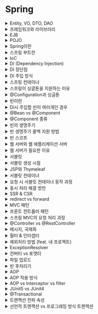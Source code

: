 # Spring

<details>
   <summary>Entity, VO, DTO, DAO</summary>

<br/>

- Entity
    - 핵심 비즈니스 도메인이고, JPA에서는 데이터베이스 테이블과 ORM 매핑되어 있는 객체이다.
    - 로직을 가질 수 있다.
- VO(Value Object)
    - 실제 데이터만을 저장하는 객체이다.
    - 로직을 포함할 수 있으며, 객체의 불변성을 보장한다.
- DTO(Data Transfer Object)
    - 계층간 데이터 교환을 위해 사용하는 객체이다.
    - 주요 로직 없이, 단순 getter, setter만 존재한다.
- DAO(Data Access Object)
    - DB에 접근하여 실제 데이터를 조회하거나 조작하는 기능을 가진 객체이다.
    - DAO는 데이터베이스에 더 가깝고, Repository는 도메인 객체에 더 가까운 개념이다.
    - Repository는 DAO를 사용해서 구현할 수 있다.

</details>

<details>
   <summary>프레임워크와 라이브러리</summary>

<br/>

- 프레임워크 : 원하는 기능 구현에 집중하여 개발할 수 있도록, 일정한 형태와 필요한 기능을 갖추고 있는 골격, 뼈대를 의미한다.
- 라이브러리 : 자주 사용되는 로직을, 재사용이 편리하도록 잘 정리한 코드의 집합을 말한다.
- 프레임워크는 사용자가 작성한 코드를 프레임워크가 직접 제어하고, 대신 실행한다. 하지만 라이브러리는 사용자가 작성한 코드가 직접 제어의 흐름을 담당한다.

---

</details>


<details>
   <summary>EJB</summary>

<br/>

- Enterprise JavaBeans
- 기업 환경의 시스템을 구현하기 위한 서버측 컴포넌트 모델이다.
- 복잡하고 객체지향적이지 않다는 단점 등으로 인해 스프링이 등장하였다.

---

</details>

<details>
   <summary>POJO</summary>

<br/>

- Plain Old Java Object
- 특정 기술 규약과 환경에 종속되지 않은 순수한 자바 오브젝트를 말한다.
- 코드가 간결하고 테스트가 용이하다는 장점이 있다.

---

</details>


<details>
   <summary>Spring이란</summary>

<br/>

- 자바 엔터프라이즈 개발을 편하게 해주는 경량급 오픈소스 애플리케이션 프레임워크이다.
- 특징
  - POJO 기반으로 구성되어 코드가 간결하고 테스트가 용이하다.
  - DI를 통해 객체 관계를 구성한다.
  - AOP를 지원하여 개발자가 핵심 비즈니스 로직에 집중할 수 있도록 한다.
  - MVC 구조로 웹을 개발할 수 있도록 지원한다.

---

</details>

<details>
   <summary>스프링 부트란</summary>

<br/>

- 스프링을 복잡한 설정 없이 쉽고 빠르게 만들어주는 도구이다.
  - 자주 사용하는 모듈간의 의존성과 버전 조합 제공
  - 자동 설정
  - 내장 WAS

---

</details>

<details>
   <summary>IoC</summary>

<br/>

- Inversion Of Control, 제어의 역전
- 객체의 생성에서부터 생명주기의 관리까지 모든 객체에 대한 제어권이 바뀐 것을 말한다.
- 개발자가 프레임워크에 필요한 부분을 개발하고 조립하면, 코드의 최종 호출은 프레임워크에 의해 이뤄진다. 
- 객체 지향 원칙을 잘 지키기 위해 사용한다.
  - 내부에서 직접 객체를 생성하는 방법보다 외부에서 주입받는게 변경에 더 유연한다.
  - 객체 생성을 위해 구체 클래스 의존을 피할 수 없다. DIP 위반이다.
---

</details>

<details>
   <summary>DI (Dependency Injection)</summary>

<br/>

- Dependency Injection, 의존관계 주입 or 의존성 주입
- Spring 프레임워크에서 지원하는 IoC의 형태로, 클래스 사이의 의존관계를 빈 설정 정보를 바탕으로 컨테이너가 연결해 주는 것을 말한다.

---

</details>

<details>
   <summary>DI 장단점</summary>

<br/>

- 장점
  - 스프링 자체에서 설정을 통해 연관 관계를 맺어줌으로써 객체간 결합도를 낮춰준다.
  - 클래스의 재사용성을 높이고, 유지보수가 편리해진다.
  - 의존성 주입으로 인해 stub, mock 객체를 사용해 unit 테스트의 이점이 생긴다.
- 단점
  - 의존성 주입을 위한 선행 작업이 필요해 간단한 프로그램에서는 번거롭다.
  - 코드 추적이 어렵다.

---

</details>

<details>
   <summary>DI 주입 방식</summary>

<br/>

1. 생성자 주입
   - 생성자를 통해서 의존관계를 주입받는 방법
   - 생성사 호출 시점에 딱 1번만 호출되는 것을 보장 
   - final 키워드로 불변하게 설계할 수 있고, 초기화 누락 시 컴파일 시점에 오류가 발생하기 떄문에 가장 권장되는 방법이다.
2. 수정자 주입
   - setter 메서드를 통해서 의존관계를 주입 받는 방법
   - setter를 public으로 열어야 하므로, 누군가 실수로 호출할 수 있다.
   - 보통 한번 주입한 의존관계를 변경할 일이 거의 없지만, 필요한 경우 선택적으로 사용
3. 필드 주입
   - 필드에 의존관계를 바로 주입받는 방법
   - DI 프레임워크가 없으면 의존관계를 주입받을 수 없다.
   - 외부에서 변경이 불가능하기 때문에 테스트하기 어려우므로, 권장하지 않는 방법이다.

---

</details>

<details>
   <summary>스프링 컨테이너</summary>

<br/>

- BeanFactory와 ApplicationContext를 스프링 컨테이너라고 한다.
  - BeanFactory는 빈을 관리하고 조회하는 역할을 한다.
  - BeanFactory를 상속한 ApplicationContext는 빈 관리 기능뿐만 아니라, 국제화 등의 추가적인 기능을 제공한다.

---

</details>

<details>
   <summary>스프링이 싱글톤을 지원하는 이유</summary>

<br/>

- 대부분의 스프링 애플리케이션은 웹 애플리케이션이다. 웹 애플리케이션은 보통 여러 고객이 여러 요청을 한다.
- 싱글톤을 사용하지 않으면 각 요청마다 새로운 객체가 생성되고 소멸된다. 이 방식은 트래픽이 증가할수록 메모리 낭비가 심하기 때문에, 객체를 1개만 생성하고 공유하는 싱글톤 패턴을 사용한다.

---

</details>

<details>
   <summary>@Configuration과 싱글톤</summary>

<br/>

- `@Configuration`는 `@Bean`이 붙은 메서드마다 이미 스프링 빈이 존재하면 기존의 빈을 반환하고, 스프링 빈이 존재하지 않으면 스프링 빈을 새로 등록하고 반환하는 코드가 동적으로 만들어진다.
  - 참고로 `@Configuration`이 붙은 클래스도 스프링 빈으로 등록된다.
- 즉, `@Bean`만 사용해도 스프링 빈으로 등록되지만, 싱글톤을 보장하지 않는다.
---

</details>

<details>
   <summary>빈이란</summary>

<br/>

- 스프링 컨테이너가 생성하고 관리하는 자바 객체를 빈이라고 한다.
- `@Bean`나 `<bean>`로 설정 파일에 빈을 직접 등록하거나, 컴포너트 스캔을 이용하여 자동으로 등록할 수 있다.

---

</details>

<details>
   <summary>DI시 주입할 빈이 여러개인 경우</summary>

<br/>

- 스프링은 주입 대상을 타입으로 결정하지 못하면 필드 명이나 파라미터 명으로 매칭을 시도한다.
- 스프링은 이름을 직접적으로 변경하지 않고도 주입 대상을 결정할 수 있도록 `@Qualifier`과 `@Primary` 애노테이션을 제공한다.
  - `@Qualifier`를 주입 받는 곳에 적용시켜주면 동일한 `@Qualifier`가 적용된 빈이 주입된다.
  - `@Primary`가 붙은 빈이 우선적으로 적용된다. 하지만 `@Qualifier`가 `@Primary`보다 우선시된다.

---

</details>

<details>
   <summary>@Bean vs @Component</summary>

<br/>

- 둘 다 스프링 컨테이너에 빈을 등록하기 위해 사용한다.
- `@Bean` : 개발자가 작성한 method에 `@Bean`을 붙여주면, 해당 메서드가 반환하는 객체가 빈으로 등록된다.
  - `@Configuration`과 함께 사용해야 한다.
- `@Component` : 개발자가 작성한 클래스에 `@Component`를 붙여주면, 해당 클래스는 빈으로 등록된다.

---

</details>


<details>
   <summary>@Component 종류</summary>

<br/>

- `@Controller` : 스프링 MVC 컨트롤러로 인식
- `@Repository` : 스프링 데이터 접근 계층으로 인식하고, 데이터 계층의 예외를 스프링 예외로 변환해준다.
- `@Configuration` : 스프링 설정 정보로 인식하고, 스프링 빈이 싱글톤을 유지하도록 추가 처리를 한다.
- `@Service` : `@Service` 는 특별한 처리를 하지 않는다. 대신 비즈니스 계층을 인식하는데 도움이 된다

---

</details>

<details>
   <summary>빈의 생명주기</summary>

<br/>

- 스프링 컨테이너 생성 -> 스프링 빈 생성 -> 의존관계 주입 -> 초기화 콜백 -> 사용 -> 소멸전 콜백 -> 스프링 종료
    - 초기화 콜백 : 빈 생성과 의존관계 주입이 완료된 후 호출
    - 소멸전 콜백 : 빈이 소멸되기 직전에 호출

---

</details>

<details>
   <summary>빈 생명주기 콜백 지원 방법</summary>

<br/>

- 스프링은 빈의 생성과 의존관계 주입이 완료되면 초기화 콜백이 발생한다. 또한, 싱글톤 빈은 스프링 컨테이너가 종료되기 직전에 소멸 콜백이 발생한다.
- 스프링은 인터페이스를 구현하는 방법, 설정 정보에서 빈 속성을 사용하는 방법, 애노테이션을 사용하는 방법으로 빈 생명주기 콜백을 지원한다.
  1. 인터페이스를 구현하는 방법
     - `InitializingBean`의 `afterProperties()` 메서드로 초기화를 지원한다.
     - `DisposableBean`의 `destroy()` 메서드로 소멸을 지원한다.
  2. 설정 정보에서 빈 속성을 사용하는 방법
     - 빈의 initMethod 속성에 메서드 이름 지정으로 초기화를 지원한다.
     - 빈의 destroyMethod 속성에 메서드 이름 지정으로 소멸을 지원한다.
  3. 애노테이션을 사용하는 방법
     - 메서드에 `@PostConstruct`를 붙여서 초기화를 지원한다.
     - 메서드에 `@PreDestroy`를 붙여서 소멸을 지원한다.
- 애노테이션을 사용하는 것을 권장하며, 외부 라이브러리를 초기화나 종료해야 하는 경우 설정 정보에서 빈 속성을 사용한다.

---

</details>

<details>
   <summary>빈 스코프</summary>

<br/>

- 빈이 존재할 수 있는 범위를 의미하며, 스프링은 다양한 스코프를 지원한다.
1. 싱글톤
   - default 스코프다.
   - 빈이 스프링 컨테이너의 시작과 종료까지 유지된다. 
2. 프로토타입
   - 스프링 컨테이너가 빈의 생성과 의존관계 주입, 초기화까지만 관여한다.
   - 싱글톤 빈은 한번만 생성되지만, 프로토타입 빈은 요청할 때마다 생성된다.
3. 웹 스코프
   - 웹 환경에서만 동작하며, 스프링이 해당 스코프의 종료 시점까지 관리한다. 
   - 웹 스코프 빈은 실제 고객 요청이 와야 생성해서 주입할 수 있다. 따라서 필요한 시점까지 객체 조회를 지연해야한다.
     - Provider/ObjectProvider 또는 프록시 모드 사용
   - request : HTTP 요청이 들어오고 나갈때까지 유지되는 스코프
   - session : HTTP 세션과 동일한 생명주기를 가지는 스코프
   - application : 서블릿 컨텍스트와 동일한 생명주기를 가지는 스코프
   - websocket : 웹 소켓과 동일한 생명주기를 가지는 스코프
     - 웹 소켓 : 클라이언트와 서버가 양방향 소통을 가능하게 하는 프로토콜

---

</details>

<details>
   <summary>웹 서버와 웹 애플리케이션 서버</summary>

<br/>

![image](https://user-images.githubusercontent.com/87891581/192721935-a350c793-4754-43f8-832b-b6bcbfc76f46.png)

**1. 웹 서버(Web Server)**
- 클라이언트가 요청하는 정적 리소스를 제공한다.
    - 정적 리소스 : 정적(파일) HTML, CSS, JS, 이미지, 영상
- 예) NGINX, APACHE

**2. 웹 애플리케이션 서버(WAS, Web Application Server)**

- 프로그램 코드를 실행해서 애플리케이션 로직 수행
    - 동적 HTML, HTTP API(JSON) 제공
- 웹 서버 기능 포함
- 예) 톰캣, Jetty, Undertow

**3. 차이점**
- 웹 서버는 정적 리소스(파일)를 제공하고, WAS는 애플리케이션 로직을 수행한다.

---

</details>

<details>
   <summary>웹 서버가 필요한 이유</summary>

<br/>

- 정적 컨텐츠는 웹 서버가 담당하고, 동적 컨텐츠는 WAS가 담당하도록 하여 부하를 분산할 수 있다.
- 여러 대의 WAS가 처리할 요청을 웹 서버에서 적절히 나누어 배분할 수 있다.(로드 밸런싱)
- WAS에 주기적으로 요청을 보내서 서비의 상태를 확인하는 Heath check가 가능하다.
- 어떤 WAS가 요청을 처리하는지 클라이언트가 알 수 없다.

---

</details>

<details>
   <summary>서블릿</summary>

<br/>

- 웹 페이지를 동적으로 생성하기 위해 사용하는 서버 프로그램이다.
- HTTP 요청 메시지 파싱하는 등의 부가적인 작업을 처리하여, 개발자가 비즈니스 로직에만 신경쓰도록 한다.

---

</details>

<details>
   <summary>서블릿 생성 시점</summary>

<br/>

- 서버 설정에 따라 다르다. 최초 요청 시점에 생성하게 할 수도 있고, 서블릿 컨테이너가 로딩될 때 생성하게 할 수도 있다.

---

</details>

<details>
   <summary>JSP와 Thymeleaf</summary>

<br/>

#### JSP
- HTML 코드에 자바 코드를 삽입하여, 동적으로 웹 페이지를 생성하는 서버 사이드 스크립트 언어이다.
- 서블릿으로 화면과 관련된 작업을 하면 상당히 복잡하기 때문에 등장하였다.
- 실행 시 서블릿으로 변환된다.

#### Thymeleaf
- 서버에서 HTML을 동적으로 렌더링 하는 용도로 사용하는 뷰 템플릿이다.
- 웹 브라우저에서 그대로 열어도 정상적인 HTML을 확인할 수 있는 네츄럴 템플릿이다.
- 검증 오류 통합 기능과 폼 관리를 위한 추가 속성(`th:object`, `th:field`, `th:errors`, `th:errorclass`) 등 스프링과 통합된 다양한 기능을 제공한다.
  - 검증 오류 통합 기능
    - 스프링의 `BindingResult`를 활용해서 편리하게 검증 오류를 표현하는 기능을 제공한다.
    - `#fields` : `BindingResult`가 제공하는 검증 오류에 접근 가능
    - `th:errors` : 해당 필드에 오류가 있는 경우에 태그를 출력
    - `th:errorclass` : `th:field`에서 지정한 필드에 오류가 있으면 `class`정보를 추가
  - `th:object` : form에서 사용할 객체를 지정한다. 모델에 들어있는 데이터를 편하게 사용할 수 있다.
  - `th:field` : id, name, value 속성을 자동으로 만들어준다.

---

</details>

<details>
   <summary>서블릿 컨테이너</summary>

<br/>

- 톰캣처럼 서블릿을 지원하는 WAS를 서블릿 컨테이너라고 한다.
- 서블릿 컨테이너는 서블릿 객체의 생명주기(생성, 초기화, 호출, 종료)를 관리한다.
  - 서블릿 컨테이너 종료시 함께 종료
- 서블릿 객체는 싱글톤으로 관리된다.
  - 요청마다 객체를 생성하는 것은 비효율적이다. 
  - 모든 요청은 동일한 서블릿 객체 인스턴스에 접근
- 동시 요청을 위한 멀티 쓰레드 처리 지원

---

</details>

<details>
   <summary>요청 시 서블릿 컨테이너 동작 과정</summary>

<br/>

![image](https://user-images.githubusercontent.com/87891581/192733332-c6be7272-2edd-4d1c-aca0-bd2f9b7af870.png)

1. 사용자가 URL을 입력
2. Servlet Container는 쓰레드 풀에서 쓰레드를 꺼내 할당해주고, HttpServletRequest 객체와 HttpServletResponse 객체를 생성한다.
3. 사용자가 요청한 URL로 어떤 서블릿에 대한 요청인지 찾는다.
4. 서블릿 컨테이너에 서블릿이 존재하지 않으면 초기화하고 있다면 가져와서 service() 메서드를 호출한다.
5. service 메서드가 수행이 끝나면, HttpServletResponse 객체 정보를 바탕으로, 클라이언트에게 응답을 보낸다.
6. HttpServletRequest 객체와 HttpServletResponse 객체는 소멸되고, 쓰레드 풀로 쓰레드를 반환한다. 

---

</details>

<details>
   <summary>동시 처리 해결 방안</summary>

<br/>

**1. 요청마다 쓰레드 생성**
- 쓰레드의 생성 비용이 소모되고 생성에 제한이 없다는 단점이 있다.

**2. 쓰레드 풀**
- 쓰레드가 미리 생성되어 있으므로, 쓰레드를 생성하고 종료하는 비용이 절약되고, 응답 시간이 빠르다.
- 생성 가능한 최대치가 존재하므로, 너무 많은 요청이 들어와도 기존 요청은 안전하다.
- 최대 쓰레드 수를 적절하게 설정하는 것이 중요하다.
  - 너무 낮게 설정하면, 동시 요청이 많을 때 서버 리소스는 여유롭지만 응답이 지연된다.
  - 너무 높게 설정하면, 동시 요청이 많을 때 CPU, 메모리 리소스 임계점 초과로 서버가 다운된다.

---

</details>

<details>
   <summary>SSR & CSR</summary>

<br/>

### SSR
- 서버 사이드 렌더링
- HTML 최종 결과를 서버에서 만들어서 웹 브라우저에 전달
- 주로 정적인 화면에 사용
- SSR을 사용하더라도, 자바스크립트를 사용해서 화면 일부를 동적으로 변경 가능
- 관련 기술 : JSP, 타임리프

### CSR
- 클라이언트 사이드 렌더링
- HTML 결과를 자바스크립트를 사용해 웹 브라우저에서 동적으로 생성해서 적용
- 주로 동적인 화면에 사용, 웹 환경을 마치 앱처럼 필요한 부분을 변경할 수 있음
- 관련 기술 : React, Vue.js

### 참고
- CSR, SSR을 동시에 지원하는 웹 프레임워크도 있다.

---

</details>

<details>
   <summary>redirect vs forward</summary>

<br/>

- 리다이렉트
  - 클라이언트로 요청에 대한 응답이 나갔다가, redirect 경로로 새로 요청하는 것이다.
  - 클라이언트가 인지할 수 있고, URL 경로도 실제로 변경된다.
- 포워드
  - 서블릿이나 JSP가 요청을 받은 후 다른 서블릿이나 JSP로 처리를 위임하는 것이다.
  - 서버 내부에서 일어나는 호출이기 때문에 클라이언트가 전혀 인지하지 못한다.

---

</details>

<details>
   <summary>MVC 패턴</summary>

<br/>

- 모델, 뷰, 컨트롤러로 이루어진 디자인 패턴이다. 비즈니즈 로직은 Controller로, 화면을 그리는 일은 View로 분리한 다음에 뷰가 필요한 데이터는 Model에 담아서 넘긴다.
  - 모델 : 뷰에 출력할 데이터를 담아둔다.
  - 뷰 : 모델에 담겨있는 데이터를 기반으로 사용자가 볼 수 있는 화면을 말한다.
  - 컨트롤러 : 모델과 뷰를 잇는 다리 역할을 하며, 메인 로직을 담당한다.
- 장점
  - 앱의 구성 요소를 세 가지 역할로 구분하여 개발 프로세스에서 각각의 구성요소에만 집중해서 개발할 수 있다.
  - 재사용성과 확장성이 용이하다.
- 단점
  - 뷰와 모델 사이에 의존성이 높아서 애플리케이션이 복잡해질수록 모델과 뷰의 관계가 복잡해진다.

---

</details>

<details>
   <summary>프론트 컨트롤러 패턴</summary>

<br/>

- 서블릿 하나로 클라이언트 요청을 받고, 그에 맞는 컨트롤러를 찾아서 호출한다.
- 여러 개의 서블릿으로 처리할 때 중복되는 코드를 하나로 묶어서 관리한다.
    - 중복되는 코드 : view로 포워드, prefix, suffix
    - 간혹 사용하지 않는 request, response 객체도 존재한다.

---

</details>

<details>
   <summary>스프링 MVC의 요청 처리 과정</summary>

<br/>

![image](https://user-images.githubusercontent.com/87891581/168423149-d198ea93-908f-4c09-85b2-8b43e527f13c.png)
1. 핸들러 조회 
   - 클라이언트가 요청을 보내면, Dispatcher Servlet에서 요청 URL에 매핑된 핸들러(컨트롤러)를 조회한다.
2. 핸들러 어댑터 조회
   - 핸들러를 실행할 수 있는 핸들러 어댑터를 조회한다.
3. 핸들러 실행
   - 핸들러 어댑터를 실행하면 파라미터로 넘겨진 핸들러(컨트롤러)가 실행된다. 
4. ModelAndView 반환
   - 핸들러 어댑터는 핸들러가 반환하는 정보를 ModelAndView로 변환해서 반환한다. 
   - RestController라면 컨버터에의해 변환된 반환값을 HTTP 메시지 바디에 넣은 후 클라이언트에게 응답한다.
5. viewResolver 호출
   - 뷰 리졸버를 찾아 실행한다. 
6. View 반환
   - 뷰 리졸버는 뷰의 논리 이름을 물리 이름으로 바꾸고, 렌더링 역할을 담당하는 뷰 객체를 반환한다. 
7. 뷰 렌더링
   - 뷰에 Model을 보내 렌더링한 후 클라이언트에게 응답한다. 

---

</details>

<details>
   <summary>@Controller vs @RestController</summary>

<br/>

- `@Controller`는 뷰를 반환하기 위해 사용한다.
- `@RestController`는 `@Controller`와 `@ResponseBody`가 적용된 애노테이션으로, 데이터를 반환하기 위해 사용한다.

---
</details>

<details>
   <summary>메시지, 국제화</summary>

<br/>

### 메시지
- 화면을 구성하는 문자들을 하드코딩하지 않고, 한 곳에서 관리하도록 하는 기능을 메시지 기능이라고 한다.
    - 하드코딩 : 상수나 변수에 들어가는 값을 소스코드에 직접 쓰는 방식
- 메시지 관리 기능을 사용하려면, 스프링이 제공하는 `MessageSource`를 스프링 빈으로 등록해야 한다.
    - 스프링 부트는 자동으로 등록해준다.
    - 스프링 부트는 `messages.properties`가 기본 메시지 파일이다.

### 국제화
- 메시지 파일을 각 나라별로 별도로 관리하면 서비스를 국제화 할 수 있다.
    - `messages_ko.properties`와 같이 언어에 맞는 메시지 파일을 생성하면 된다.
- 어떤 나라에서 접근했는지 인식하는 방법은 `Accept-Language` 헤더 값을 사용하거나, 사용자가 직접 언어를 선택하도록 하고 쿠키 등을 사용해서 처리하면 된다.
    - 스프링 부트는 `Accept-Language`로 인식하는 방법을 기본으로 지원한다.
    - 스프링은 `Locale` 선택 방식을 변경할 수 있도록 `LocaleResolver`라는 인터페이스를 제공한다. 

---

</details>

<details>
   <summary>필터 & 인터셉터</summary>

<br/>

### 1. 필터
- 서블릿에 요청이 전달되기 전/후에 url 패턴에 맞는 모든 요청에 대해 부가 작업을 처리할 수 있는 기능을 제공한다.
    - 스프링의 경우 서블릿은 디스패쳐 서블릿이 해당된다.
- 필터에서 예외가 발생하면 `@ControllerAdvice`로 처리할 수 없다.
- 스프링 부트를 사용한다면, `FilterRegistrationBean`로 필터를 등록할 수 있다.
    - `ServletComponentScan`, `@WebFilter`는 필터 순서 조절이 안된다.
    - 서블릿 컨테이너가 필터를 싱글톤 객체로 생성하고, 관리한다.
- 다음 필터나 서블릿을 호출할 때 `request`, `response`를 다른 객체로 만들어 넘길 수 있다.

#### 필터 흐름
> HTTP 요청 -> WAS -> 필터 -> 서블릿 -> 인터셉터 -> 컨트롤러

1. 서블릿 컨테이너가 생성될 때 `init()`가 호출된다.
2. 고객의 요청이 올 때마다 `doFilter()`메서드가 호출된다.
3. 필터는 체인처럼 여러개로 추가할 수 있으며, 다음 필터가 없다면 서블릿을 호출한다.
   - 적절하지 않는 요청이라고 판단되면, 서블릿이 호출되지 않는다.
4. 이후 서블릿 컨테이너가 종료될 때 `destroy()`가 호출된다.

### 2. 인터셉터
- 스프링 MVC가 제공하는 기능으로, 디스패쳐 서블릿이 컨트롤러를 호출하기 전/후와 요청 완료 후에 추가적인 작업을 할 수 있도록 기능을 제공한다.
- 인터셉터에서 예외가 발생하면 `@ControllerAdvice`로 처리할 수 있다.
- 인터셉터는 `request`, `response` 뿐만 아니라, 어떤 컨트롤러가 호출되는지와 어떤 `modelAndView`가 반환되는지 알 수 있다.
- `WebMvcConfigurer`가 제공하는 `addInterceptors()`로 인터셉터를 등록할 수 있다.
    - 싱글톤처럼 사용되기 때문에 멤버변수를 사용하면 위험하다.
- [URL 경로 공식 문서](https://docs.spring.io/spring-framework/docs/current/javadoc-api/org/springframework/web/util/pattern/PathPattern.html)

#### 인터셉터 흐름
![image](https://user-images.githubusercontent.com/87891581/168583864-9db2087c-cf50-4516-b766-9dd181573cb0.png)
1. HTTP 요청이 들어오면, 디스패쳐 서블릿을 거쳐 `preHandle()`이 호출된다.
    - `preHandle()`의 응답값이 true면 다음으로 진행하고, false면 더이상 진행되지 않는다.
2. 컨트롤러를 거쳐 내부 로직 수행 후 `postHandle()`이 호출된다.
    - 컨트롤러에서 예외가 발생하면 `postHandle()`가 호출되지 않고 `ExceptionResolver`가 호출되어 예외 처리를 한다.
3. 뷰가 렌더링 된 후 `afterCompletion()`이 호출된다.
    - `afterCompletion()`은 예외가 발생하더라도 항상 호출된다.

---

</details>

<details>
   <summary>예외처리 방법 (feat. 내 프로젝트)</summary>

<br/>

- form 요청 - `@ModelAttribute`
  - 필드 관련 예외는 `Bean Validation`과 `BindingResult`가 제공하는 `rejectValue()`로 잡을 수 있다. 
  - 오브젝트 관련 예외는 `BindingResult`가 제공하는 `reject()`를 사용한다.
  - 예외를 모두 잡지 못한 경우를 위해 스프링 부트의 경우 `/errer` 경로에 에러 페이지를 만들어 놓으면, `BasicErrorController`가 에러 페이지를 자동으로 등록해준다.
- api 요청
  - 간단한 필드 예외는 `Bean Validation`과 `@ExceptionHandler`의 조합으로 처리할 수 있다.
  - 이외에는 예외를 던지고 `@ExceptionHandler`로 처리한다.

---

</details>

<details>
   <summary>ExceptionResolver</summary>

<br/>

![image](https://user-images.githubusercontent.com/87891581/168731890-ab3c4b86-8dd9-4141-bc90-b24dd40c3068.png)
- 스프링 MVC는 컨트롤러(핸들러) 밖으로 던져진 예외를 해결하고, 동작 방식을 변경할 수 있도록 `ExceptionResolver`를 제공한다.
    - 컨트롤러에서 예외가 발생하면 `postHandle()`이 호출되지 않고, `ExceptionResolver`가 호출된다.
    - 일반적으로 `@ExceptionHandler`와 `@ControllerAdvice`를 사용하여 처리한다.
- 예외가 발생해도 서블릿 컨테이너까지 예외가 전달되지 않고, 스프링 MVC에서 예외 처리는 끝이난다.
    - 결과적으로 WAS 입장에서는 정상 처리가 되었다.

---

</details>

<details>
   <summary>컨버터 vs 포맷터</summary>

<br/>

- `Converter`는 타입에 제한이 없는, 범용 타입 변환 기능을 제공한다.
- `Formatter`는 문자에 특화된 컨버터로, 문자를 다른 객체로 변환하거나 객체를 문자로 변환하는 기능을 제공한다.

---

</details>

<details>
   <summary>파일 업로드</summary>

<br/>

- `multipart/form-data`방식은 다른 종류의 여러 파일과 폼의 내용을 함께 전송할 수 있다.
    - 일반적인 폼 데이터는 문자 형식, 파일은 바이너리 형식이다.
- 스프링이 지원하는 `MultipartFile`로 `multipart/form-data` 방식의 폼 데이터를 효과적으로 처리할 수 있다.
    - 업로드하는 HTML Form의 name에 맞추어 `@RequestParam`을 적용하거나, `@ModelAttribute`를 사용해도 된다.
    - 서블릿이 제공하는 `Part`는 `HttpServletRequest`를 사용해야 하고, 추가로 파일 부분만 구분하려면 여러가지 코드를 넣어야 한다.

---

</details>

<details>
   <summary>빈 후처리기</summary>

<br/>

- 빈 저장소에 등록할 목적으로 생성한 객체를 빈 저장소에 등록하기 직전에 조작하기 위해 사용한다.

---

</details>

<details>
   <summary>AOP</summary>

<br/>

- Aspect Oriented Programming, 관점 지향 프로그래밍
- 애플리케이션 로직은 핵심 기능과 부가 기능으로 나눌 수 있다.
    - 핵심 기능 : 해당 객체가 제공하는 고유의 기능. 핵심 비즈니스 로직.
    - 부가 기능 : 핵심 기능을 보조하기 위해 제공되는 기능. ex) 로그 추적 로직, 트랜잭션 로직
- 보통 부가 기능은 여러 클래스에 걸쳐서 사용되며, 이런 부가 기능을 횡단 관심사라고 한다.
- AOP는 횡단 관심사를 애스펙트로 모듈화하여 핵심 로직에서 분리하는 프로그래밍 방식을 말한다.
    - 애스펙트 : 부가 기능과, 부가 기능을 어디에 적용할지 정의한 것이다.

---

</details>

<details>
   <summary>AOP 적용 방식</summary>

<br/>

1. 컴파일 시점에 적용
   - 자바 파일이 `.class` 바이트 코드 파일로 컴파일되는 시점에 실제 대상 코드에 애스펙트를 통한 부가 기능 코드가 포함된다.
   - `AspectJ`가 사용하는 방법

2. 클래스 로딩 시점에 적용
   - `.class` 바이트 코드 파일을 JVM에 저장하기 전에 실제 대상 코드에 애스펙트를 통한 부가 기능 코드가 포함된다.
   - `AspectJ`가 사용하는 방법

3. 런타임 시점에 적용
   - `Spring AOP`가 사용하는 방법
   - 자바의 메인 메서드가 실행된 후 프록시를 통해 스프링 빈에 부가 기능을 적용한다.
       - 실제 대상 코드는 그대로 유지한다.
       - 프록시는 메서드 오버라이딩 개념으로 동작하기 때문에 메서드 실행 지점에만 AOP를 적용할 수 있다.

---

</details>

<details>
   <summary>AOP vs Interceptor vs filter</summary>

<br/>

- AOP vs Interceptor, Filter
  - 웹과 관련된 공통 관심사를 처리할 때는 Request와 Response 객체를 제공해주는 서블릿 필터와 스프링 인터셉터를 사용하는 것이 편리하다.
- Interceptor vs Filter
  - 문자 인코딩과 같이 전체적인 Request 단에서 어떤 처리가 필요하다면 Filter를 사용한다. 
  - 그렇지 않다면 스프링 MVC 구조에 특화된 필터 기능을 제공하는 인터셉터를 사용하는 것이 편리하다.

---

</details>

<details>
   <summary>JUnit5 vs JUnit4</summary>

<br/>

1. 단일 Jar에서 Platform, Jupiter, Vintage 세가지 모듈로 구성되도록 변경되었다.
   - Platform : 테스트를 실행해주는 런쳐 제공. TestEngine API 제공
   - Jupiter : JUnit5를 지원하는 TestEngine API 구현체
   - Vintage : JUnit 4와 3을 지원하는 TestEngine 구현체
2. JDK 요구사항이 Java5 이상에서 Java8 이상으로 변경
3. `@Before` -> `@BeforeEach` 등 애노테이션 명이 변경되고, `@Nested`와 같이 새로운 애노테이션이 추가되어 편리해졌다.

---

</details>

<details>
   <summary>@Transactional</summary>

<br/>

- 스프링 AOP를 기반으로 트랜잭션 처리를 할 수 있도록 하는 애노테이션이다.
- 메서드에 `@Transactional`을 붙이면, 빈을 등록할 때 해당 메서드를 오버라이딩한 프록시 객체가 생성되어 원본 객체 대신 빈으로 등록된다.
  - 클래스에 붙여주면 해당 클래스의 모든 public 메서드에 트랜잭션 로직이 적용된다.

**주의점**

1. 어떤 클래스가 A와 B라는 메서드를 가지고 있고 B 메서드에는 `@Transactional`이 적용되어 있다고 하자. 이때, A 메서드가 B 메서드를 호출하는 경우 `@Transactional`이 적용되지 않는다.
    - 스프링 AOP는 실제 대상 코드에 트랜잭션 코드를 붙이는 방식이 아닌, 메서드 오버라이딩을 통해 트랜잭션 처리를 적용하는 방식으로 프록시를 생성하기 때문이다. 따라서 트랜잭션이 적용된 상태로 동작하려면 프록시를 통해 접근해야 한다. 하지만 위의 방식은 실제 대상 코드를 호출하였기 때문에 트랜잭션이 적용되지 않는다.
2. private 메서드는 `@Transactional`을 붙여도 트랜잭션이 동작하지 않는다.
   - 스프링 AOP는 메서드 오버라이딩을 통해 프록시를 생성한다. 하지만 private 메소드를 오버라이딩을 할 수 없기 때문이다.
3. `@Transactional`이 붙은 메서드가 다른 클래스의 `@Transactional`이 붙은 메소드를 호출하는 경우, 트랜잭션 전파 속성에 따라 트랜잭션이 동작한다.

---

</details>

<details>
   <summary>트랜잭션 전파 속성</summary>

<br/>

- 트랜잭션을 시작하거나 기존 트랜잭션에 참여하는 방법을 결정하는 속성
- 디폴트는 required로 진행 중인 트랜잭션이 없으면 새로 시작하고, 진행 중인 트랜잭션이 있다면 기존 트랜잭션에 참여한다.

**종류**
- **REQUIRED**
    - 기본 전파 속성이다.
    - 이미 진행 중인 트랜잭션이 없으면 새로 시작하고, 진행 중인 트랜잭션이 있다면 기존 트랜잭션에 참여한다.
- **REQUIRED_NEW**
    - 항상 새로운 트랜잭션을 시작한다. 진행 중인 트랜잭션이 있다면 보류하고 새로운 트랜잭션을 진행한다.
    - 기존의 트랜잭션 유무와 상관 없이, 새로운 트랜잭션을 만들어 독립적으로 동작한다.
- **NESTED**
    - 이미 진행 중인 트랜잭션이 존재한다면, 중첩 트랜잭션을 만든다.
        - 중첩 트랜잭션이란 트랜잭션 내부에 자식 트랜잭션을 만드는 것이다.
        - 독립적으로 동작하는 **REQUIRED_NEW**와 달리, 부모 트랜잭션의 커밋, 롤백에 영향을 받지만 자신의 커밋과 롤백은 부모 트랜잭션에 영향을 주지 못한다.
- **MANDATORY**
    - 이미 진행중인 트랜잭션이 있으면 해당 트랜잭션에 참여한다.
    - 진행중인 트랜잭션이 없다면 예외를 발생시킨다.
- **NEVER**
    - 트랜잭션을 사용하지 않는다. 트랜잭션이 존재한다면 예외를 발생한다.
- **NOT_SUPPORTED**
    - 트랜잭션을 사용하지 않는다. 진행 중인 트랜잭션이 있다면 보류하고 트랜잭션 없이 진행한다.
- **SUPPORTS**
    - 이미 진행 중인 트랜잭션이 있다면 해당 트랜잭션에 참여한다. 이미 진행 중인 트랜잭션이 없다면 트랜잭션 없이 진행한다.

---

</details>

<details>
   <summary>선언적 트랜잭션 vs 프로그래밍 방식 트랜잭션</summary>

<br/>

선언적 트랜잭션은 `@Transactional`을 사용하는 방법을 의미한다.

프로그래밍 방식 트랜잭션은 트랜잭션 매니저나 트랜잭션 템플릿 등을 직접 사용해서 코드를 작성하는 방식이다.

선언적 트랜잭션 방식을 사용하면 비즈니스 로직과 트랜잭션 로직을 분리할 수 있고, 간편하게 사용할 수 있다. 따라서 선언적 트랜잭션 방식을 일반적으로 사용한다.


---

</details>